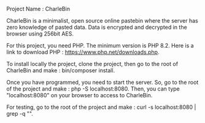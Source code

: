 Project Name : CharleBin

CharleBin is a minimalist, open source online pastebin where the server has zero knowledge of pasted data.
Data is encrypted and decrypted in the browser using 256bit AES.

For this project, you need PHP. The minimum version is PHP 8.2.
Here is a link to download PHP : https://www.php.net/downloads.php.

To install locally the project, clone the project, then go to the root of CharleBin and make : bin/composer install.

Once you have programmed, you need to start the server. 
So, go to the root of the project and make : php -S localhost:8080.
Then, you can type "localhost:8080" on your browser to access to CharleBin.

For testing, go to the root of the project and make : curl -s localhost:8080 | grep -q "<title>CharleBin</title>".